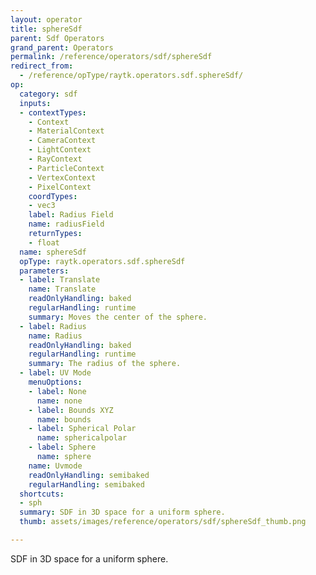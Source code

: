```yaml
---
layout: operator
title: sphereSdf
parent: Sdf Operators
grand_parent: Operators
permalink: /reference/operators/sdf/sphereSdf
redirect_from:
  - /reference/opType/raytk.operators.sdf.sphereSdf/
op:
  category: sdf
  inputs:
  - contextTypes:
    - Context
    - MaterialContext
    - CameraContext
    - LightContext
    - RayContext
    - ParticleContext
    - VertexContext
    - PixelContext
    coordTypes:
    - vec3
    label: Radius Field
    name: radiusField
    returnTypes:
    - float
  name: sphereSdf
  opType: raytk.operators.sdf.sphereSdf
  parameters:
  - label: Translate
    name: Translate
    readOnlyHandling: baked
    regularHandling: runtime
    summary: Moves the center of the sphere.
  - label: Radius
    name: Radius
    readOnlyHandling: baked
    regularHandling: runtime
    summary: The radius of the sphere.
  - label: UV Mode
    menuOptions:
    - label: None
      name: none
    - label: Bounds XYZ
      name: bounds
    - label: Spherical Polar
      name: sphericalpolar
    - label: Sphere
      name: sphere
    name: Uvmode
    readOnlyHandling: semibaked
    regularHandling: semibaked
  shortcuts:
  - sph
  summary: SDF in 3D space for a uniform sphere.
  thumb: assets/images/reference/operators/sdf/sphereSdf_thumb.png

---
```



SDF in 3D space for a uniform sphere.
